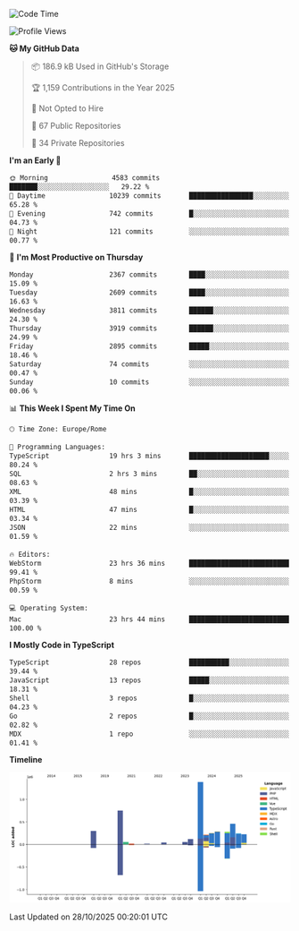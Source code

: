 <!--START_SECTION:waka-->
![Code Time](http://img.shields.io/badge/Code%20Time-6%2C334%20hrs%2011%20mins-blue)

![Profile Views](http://img.shields.io/badge/Profile%20Views-1-blue)

**🐱 My GitHub Data** 

> 📦 186.9 kB Used in GitHub's Storage 
 > 
> 🏆 1,159 Contributions in the Year 2025
 > 
> 🚫 Not Opted to Hire
 > 
> 📜 67 Public Repositories 
 > 
> 🔑 34 Private Repositories 
 > 
**I'm an Early 🐤** 

```text
🌞 Morning                4583 commits        ███████░░░░░░░░░░░░░░░░░░   29.22 % 
🌆 Daytime                10239 commits       ████████████████░░░░░░░░░   65.28 % 
🌃 Evening                742 commits         █░░░░░░░░░░░░░░░░░░░░░░░░   04.73 % 
🌙 Night                  121 commits         ░░░░░░░░░░░░░░░░░░░░░░░░░   00.77 % 
```
📅 **I'm Most Productive on Thursday** 

```text
Monday                   2367 commits        ████░░░░░░░░░░░░░░░░░░░░░   15.09 % 
Tuesday                  2609 commits        ████░░░░░░░░░░░░░░░░░░░░░   16.63 % 
Wednesday                3811 commits        ██████░░░░░░░░░░░░░░░░░░░   24.30 % 
Thursday                 3919 commits        ██████░░░░░░░░░░░░░░░░░░░   24.99 % 
Friday                   2895 commits        █████░░░░░░░░░░░░░░░░░░░░   18.46 % 
Saturday                 74 commits          ░░░░░░░░░░░░░░░░░░░░░░░░░   00.47 % 
Sunday                   10 commits          ░░░░░░░░░░░░░░░░░░░░░░░░░   00.06 % 
```


📊 **This Week I Spent My Time On** 

```text
🕑︎ Time Zone: Europe/Rome

💬 Programming Languages: 
TypeScript               19 hrs 3 mins       ████████████████████░░░░░   80.24 % 
SQL                      2 hrs 3 mins        ██░░░░░░░░░░░░░░░░░░░░░░░   08.63 % 
XML                      48 mins             █░░░░░░░░░░░░░░░░░░░░░░░░   03.39 % 
HTML                     47 mins             █░░░░░░░░░░░░░░░░░░░░░░░░   03.34 % 
JSON                     22 mins             ░░░░░░░░░░░░░░░░░░░░░░░░░   01.59 % 

🔥 Editors: 
WebStorm                 23 hrs 36 mins      █████████████████████████   99.41 % 
PhpStorm                 8 mins              ░░░░░░░░░░░░░░░░░░░░░░░░░   00.59 % 

💻 Operating System: 
Mac                      23 hrs 44 mins      █████████████████████████   100.00 % 
```

**I Mostly Code in TypeScript** 

```text
TypeScript               28 repos            ██████████░░░░░░░░░░░░░░░   39.44 % 
JavaScript               13 repos            █████░░░░░░░░░░░░░░░░░░░░   18.31 % 
Shell                    3 repos             █░░░░░░░░░░░░░░░░░░░░░░░░   04.23 % 
Go                       2 repos             █░░░░░░░░░░░░░░░░░░░░░░░░   02.82 % 
MDX                      1 repo              ░░░░░░░░░░░░░░░░░░░░░░░░░   01.41 % 
```



**Timeline**

![Lines of Code chart](https://raw.githubusercontent.com/frnwtr/frnwtr/main/assets/bar_graph.png)


 Last Updated on 28/10/2025 00:20:01 UTC
<!--END_SECTION:waka-->